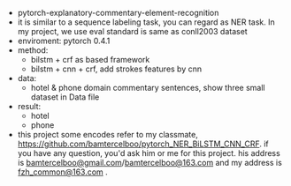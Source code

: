 * pytorch-explanatory-commentary-element-recognition
* it is similar to a sequence labeling task, you can regard as NER task. In my project, we use eval standard is same as conll2003 dataset 
* enviroment: pytorch 0.4.1 
* method:
  * bilstm + crf as based framework
  * bilstm + cnn + crf, add strokes features by cnn
* data:
  * hotel & phone domain commentary sentences, show three small dataset in Data file
* result:
  * hotel  
  * phone
* this project some encodes refer to my classmate, https://github.com/bamtercelboo/pytorch_NER_BiLSTM_CNN_CRF.  if you have any question, you'd ask him or me for this project. his address is bamtercelboo@gmail.com/bamtercelboo@163.com and my address is fzh_common@163.com .
